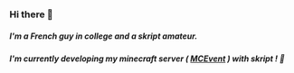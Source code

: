 ### **Hi there 👋**

##### I'm a French guy in college and a skript amateur.
##### I'm currently developing my minecraft server ( [MCEvent](https://mcevent.ga/discord) ) with skript ! 🌠

